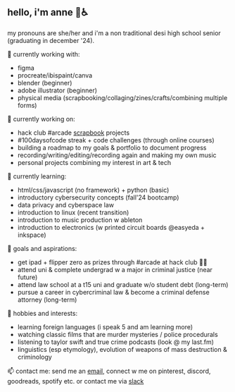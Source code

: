 ## hello, i'm anne 👋♿
my pronouns are she/her and i'm a non traditional desi high school senior (graduating in december '24).

🔭 currently working with: 
- figma
- procreate/ibispaint/canva
- blender (beginner)
- adobe illustrator (beginner)
- physical media (scrapbooking/collaging/zines/crafts/combining multiple forms)

🥐 currently working on:
- hack club #arcade [scrapbook](https://scrapbook.hackclub.com/anne) projects
- #100daysofcode streak + code challenges (through online courses)
- building a roadmap to my goals & portfolio to document progress
- recording/writing/editing/recording again and making my own music
- personal projects combining my interest in art & tech

 🌱 currently learning:
- html/css/javascript (no framework) + python (basic)
- introductory cybersecurity concepts (fall'24 bootcamp)
- data privacy and cyberspace law
- introduction to linux (recent transition)
- introduction to music production w ableton
- introduction to electronics (w printed circuit boards @easyeda + inkspace)

💌 goals and aspirations:
- get ipad + flipper zero as prizes through #arcade at hack club 🤞🧿
- attend uni & complete undergrad w a major in criminal justice (near future)
- attend law school at a t15 uni and graduate w/o student debt (long-term)
- pursue a career in cybercriminal law & become a criminal defense attorney (long-term)

👯 hobbies and interests:
- learning foreign languages (i speak 5 and am learning more)
- watching classic films that are murder mysteries / police procedurals
- listening to taylor swift and true crime podcasts (look @ my last.fm)
- linguistics (esp etymology), evolution of weapons of mass destruction & criminology

 📫 contact me:
send me an [email](mailto:arsoninstigator@proton.me), connect w me on pinterest, discord, goodreads, spotify etc. or contact me via [slack](https://hackclub.slack.com/team/U07BBK4KHUK)

<!--
**arsoninstigator/arsoninstigator** is a ✨ _special_ ✨ repository because its `README.md` (this file) appears on your GitHub profile.

Here are some ideas to get you started:

- 🔭 I’m currently working on ...
- 🌱 I’m currently learning ...
- 👯 I’m looking to collaborate on ...
- 🤔 I’m looking for help with ...
- 💬 Ask me about ...
- 📫 How to reach me: ...
- 😄 Pronouns: ...
- ⚡ Fun fact: ...
-->
